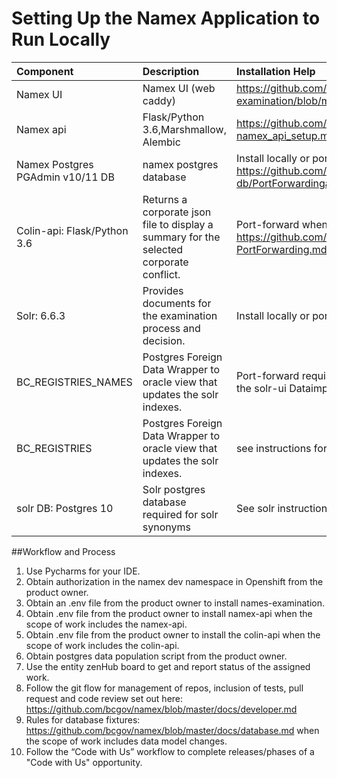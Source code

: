 # Setting Up the Namex Application to Run Locally
| Component        | Description           |Installation Help|Repo Path|
| :-------------   | :---------------------|:----------------|:--------|
| Namex UI         | Namex UI (web caddy)  | https://github.com/bcgov/name-examination/blob/master/docs/DeveloperSetupAndRun.md| https://github.com/bcgov/name-examination|              |         |
| Namex api|Flask/Python 3.6,Marshmallow, Alembic|https://github.com/bcgov/namex/blob/master/docs/Backend-namex_api_setup.md|https://github.com/bcgov/namex/tree/master/api|
| Namex Postgres  PGAdmin v10/11 DB|namex postgres database|Install locally or port-forward https://github.com/bcgov/namex/blob/master/namex-db/PortForwardingaDatabase.md|https://github.com/bcgov/namex/tree/master/namex-db|
| Colin-api: Flask/Python 3.6|Returns a corporate json file to display a summary for the selected corporate conflict. |Port-forward when no changes are required. https://github.com/LJTrent/entity/blob/master/docs/namex/Colin-PortForwarding.md|https://github.com/bcgov/namex/tree/master/colin-api|
| Solr: 6.6.3|Provides documents for the examination process and decision.|Install locally or port-forward | https://github.com/LJTrent/namex/blob/master/solr/docs/solr_standalone_customization.md |https://github.com/bcgov/namex/tree/master/solr|
| BC_REGISTRIES_NAMES|Postgres Foreign Data Wrapper to oracle view that updates the solr indexes.|Port-forward required to load local solr install with data through the solr-ui Dataimport.|See instructions to setup port-forwarding to the Names DB. https://github.com/bcgov/namex/blob/master/solr/docs/solr_standalone_installation.md|
| BC_REGISTRIES|Postgres Foreign Data Wrapper to oracle view that updates the solr indexes.|see instructions for BC_REGISTRIES_NAMES| |
| solr DB: Postgres 10|Solr postgres database required for solr synonyms|See solr instructions to setup port-forwarding| |

##Workflow and Process
1.	Use Pycharms for your IDE.
2.	Obtain authorization in the namex dev namespace in Openshift from the product owner.
3.	Obtain an .env file from the product owner to install names-examination.
4.	Obtain .env file from the product owner to install namex-api  when the scope of work includes the namex-api.
5.	Obtain .env file from the product owner to install the colin-api when the scope of work includes the colin-api.
6.	Obtain postgres data population script from the product owner.
7.	Use the entity zenHub board to get and report status of the assigned work.
8.	Follow the git flow for management of repos, inclusion of tests, pull request and code review set out here: https://github.com/bcgov/namex/blob/master/docs/developer.md
9.	Rules for database fixtures: https://github.com/bcgov/namex/blob/master/docs/database.md  when the scope of work includes data model changes.
10.	Follow the “Code with Us” workflow to complete releases/phases of a "Code with Us" opportunity.






